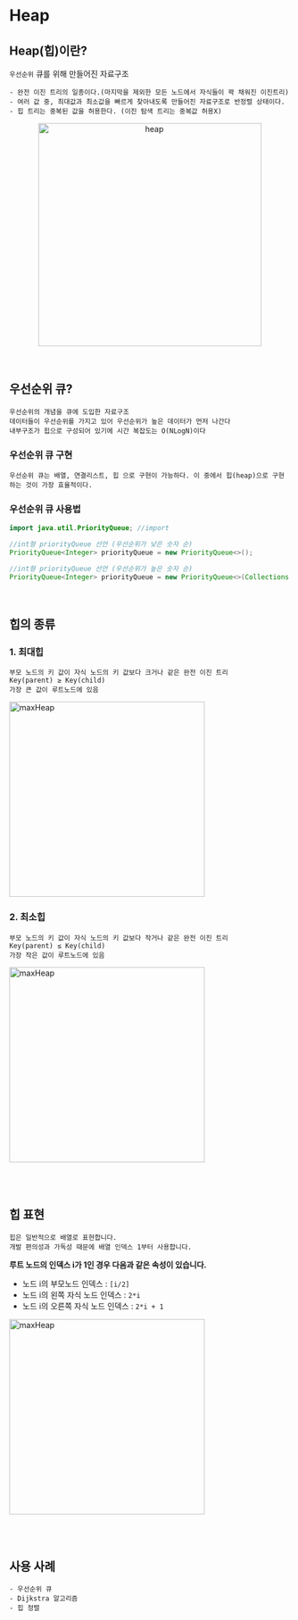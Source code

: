 # **Heap**

## **Heap(힙)이란**?
```우선순위``` 큐를 위해 만들어진 자료구조
```
- 완전 이진 트리의 일종이다.(마지막을 제외한 모든 노드에서 자식들이 꽉 채워진 이진트리)
- 여러 값 중, 최대값과 최소값을 빠르게 찾아내도록 만들어진 자료구조로 반정렬 상태이다.
- 힙 트리는 중복된 값을 허용한다. (이진 탐색 트리는 중복값 허용X) 
```
<p align="center">
<img width="400" alt="heap" src =https://user-images.githubusercontent.com/96968834/212826702-7933bf9a-86b7-4680-8bbd-c7541358c64b.jpg>
</p>


<br>

## **우선순위 큐**?
```
우선순위의 개념을 큐에 도입한 자료구조
데이터들이 우선순위를 가지고 있어 우선순위가 높은 데이터가 먼저 나간다
내부구조가 힙으로 구성되어 있기에 시간 복잡도는 O(NLogN)이다
```

### **우선순위 큐 구현** 
```
우선순위 큐는 배열, 연결리스트, 힙 으로 구현이 가능하다. 이 중에서 힙(heap)으로 구현하는 것이 가장 효율적이다.
```

### **우선순위 큐 사용법**
```java
import java.util.PriorityQueue; //import

//int형 priorityQueue 선언 (우선순위가 낮은 숫자 순)
PriorityQueue<Integer> priorityQueue = new PriorityQueue<>();

//int형 priorityQueue 선언 (우선순위가 높은 숫자 순)
PriorityQueue<Integer> priorityQueue = new PriorityQueue<>(Collections.reverseOrder());

```

<br>

## **힙의 종류**
### 1. **최대힙**<br>
```
부모 노드의 키 값이 자식 노드의 키 값보다 크거나 같은 완전 이진 트리
Key(parent) ≥ Key(child) 
가장 큰 값이 루트노드에 있음
```


 <img width="350" alt="maxHeap" src =https://user-images.githubusercontent.com/96968834/212827071-07f7b681-5872-4e1c-92d4-799d197964cd.jpg>

### 2. **최소힙**<br>
```
부모 노드의 키 값이 자식 노드의 키 값보다 작거나 같은 완전 이진 트리
Key(parent) ≤ Key(child)
가장 작은 값이 루트노드에 있음
```


<img width="350" alt="maxHeap" src =https://user-images.githubusercontent.com/96968834/212827271-85000752-c74d-4674-a51b-f79d7209f9ff.jpg>

<br><br>

## **힙 표현**
```
힙은 일반적으로 배열로 표현합니다.
개발 편의성과 가독성 때문에 배열 인덱스 1부터 사용합니다.
```

**루트 노드의 인덱스 i가 1인 경우 다음과 같은 속성이 있습니다.**
- 노드 i의 부모노드 인덱스 : ```[i/2]```
- 노드 i의 왼쪽 자식 노드 인덱스 : ```2*i```
- 노드 i의 오른쪽 자식 노드 인덱스 : ```2*i + 1```

<img width="350" alt="maxHeap" src =https://user-images.githubusercontent.com/96968834/212830589-65ec7f52-1436-4d2a-b310-a0586cca9bf8.jpg>


<br><br>

## **사용 사례**
```
- 우선순위 큐
- Dijkstra 알고리즘
- 힙 정렬
```
<br>









